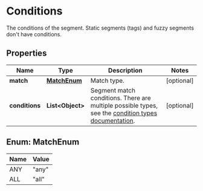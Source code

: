 

# Conditions

The conditions of the segment. Static segments (tags) and fuzzy segments don't have conditions.

## Properties

| Name | Type | Description | Notes |
|------------ | ------------- | ------------- | -------------|
|**match** | [**MatchEnum**](#MatchEnum) | Match type. |  [optional] |
|**conditions** | **List&lt;Object&gt;** | Segment match conditions. There are multiple possible types, see the [condition types documentation](https://mailchimp.com/developer/marketing/docs/alternative-schemas/#segment-condition-schemas). |  [optional] |



## Enum: MatchEnum

| Name | Value |
|---- | -----|
| ANY | &quot;any&quot; |
| ALL | &quot;all&quot; |



